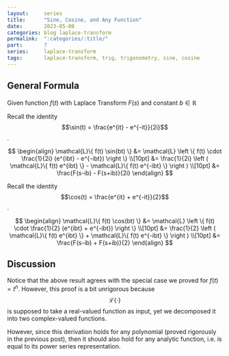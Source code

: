 ```yaml
---
layout:     series
title:      "Sine, Cosine, and Any Function"
date:       2023-05-08
categories: blog laplace-transform
permalink:  ":categories/:title/"
part:       7
series:     laplace-transform
tags:       laplace-transform, trig, trigonometry, sine, cosine
---
```


## General Formula

Given function $f(t)$ with Laplace Transform $F(s)$ and constant $b \in \mathbb{R}$

Recall the identity $$\sin(t) = \frac{e^{it} - e^{-it}}{2i}$$.

$$
\begin{align}
    \mathcal{L}\{ f(t) \sin(bt) \}
    &= \mathcal{L} \left \{ f(t) \cdot \frac{1}{2i} (e^{ibt} - e^{-ibt}) \right \} \\[10pt]
    &= \frac{1}{2i} \left ( \mathcal{L}\{ f(t) e^{ibt} \} - \mathcal{L}\{ f(t) e^{-ibt} \} \right ) \\[10pt]
    &= \frac{F(s-ib) - F(s+ib)}{2i}
\end{align}
$$


Recall the identity $$\cos(t) = \frac{e^{it} + e^{-it}}{2}$$.

$$
\begin{align}
    \mathcal{L}\{ f(t) \cos(bt) \}
    &= \mathcal{L} \left \{ f(t) \cdot \frac{1}{2} (e^{ibt} + e^{-ibt}) \right \} \\[10pt]
    &= \frac{1}{2} \left ( \mathcal{L}\{ f(t) e^{ibt} \} + \mathcal{L}\{ f(t) e^{-ibt} \} \right ) \\[10pt]
    &= \frac{F(s-ib) + F(s+ib)}{2}
\end{align}
$$

## Discussion

Notice that the above result agrees with the special case we proved for $f(t) = t^n$. However, this proof is a bit unrigorous because $$\mathcal{L} \{ \cdot \}$$ is supposed to take a real-valued function as input, yet we decomposed it into two complex-valued functions. 

However, since this derivation holds for any polynomial (proved rigorously in the previous post), then it should also hold for any analytic function, i.e. is equal to its power series representation.